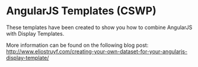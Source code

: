 AngularJS Templates (CSWP)
================

These templates have been created to show you how to combine AngularJS with Display Templates.

More information can be found on the following blog post: http://www.eliostruyf.com/creating-your-own-dataset-for-your-angularjs-display-template/